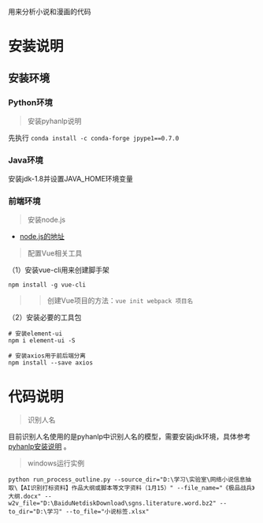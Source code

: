 用来分析小说和漫画的代码

# 安装说明

## 安装环境

### Python环境

> 安装pyhanlp说明

先执行 `conda install -c conda-forge jpype1==0.7.0`

### Java环境

安装jdk-1.8并设置JAVA_HOME环境变量


### 前端环境

> 安装node.js

- [node.js的地址](https://nodejs.org/zh-cn/)

> 配置Vue相关工具

（1）安装vue-cli用来创建脚手架

```shell
npm install -g vue-cli
```

>> 创建Vue项目的方法：`vue init webpack 项目名`

（2）安装必要的工具包

```shell
# 安装element-ui
npm i element-ui -S

# 安装axios用于前后端分离
npm install --save axios
```


# 代码说明

> 识别人名

目前识别人名使用的是pyhanlp中识别人名的模型，需要安装jdk环境，具体参考[pyhanlp安装说明](https://github.com/hankcs/pyhanlp) 。

> windows运行实例

`python run_process_outline.py --source_dir="D:\学习\实验室\网络小说信息抽取\【AI识别打标资料】作品大纲或脚本等文字资料（1月15）" --file_name="《极品战兵》大纲.docx" --w2v_file="D:\BaiduNetdiskDownload\sgns.literature.word.bz2" --to_dir="D:\学习" --to_file="小说标签.xlsx"`